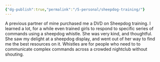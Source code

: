 ```yaml
---
{"dg-publish":true,"permalink":"/5-personal/sheepdog-training/"}
---
```



A previous partner of mine purchased me a DVD on Sheepdog training. I learned a lot, for a while even trained girls to respond to specific series of commands using a sheepdog whistle. She was very kind, and thoughtful. She saw my delight at a sheepdog display, and went out of her way to find me the best resources on it. Whistles are for people who need to to communicate complex commands across a crowded nightclub without shouting.